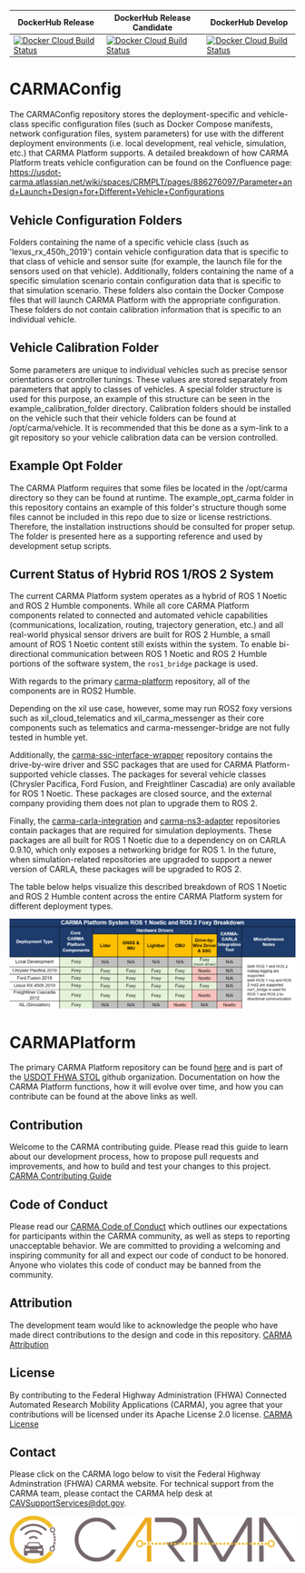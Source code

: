 | DockerHub Release | DockerHub Release Candidate | DockerHub Develop |
|------|-----|-----|
[![Docker Cloud Build Status](https://img.shields.io/docker/cloud/build/usdotfhwastol/carma-config?label=Docker%20Build&logo=232496ED)](https://hub.docker.com/repository/docker/usdotfhwastol/carma-config) | [![Docker Cloud Build Status](https://img.shields.io/docker/cloud/build/usdotfhwastolcandidate/carma-config?label=Docker%20Build&logo=232496ED)](https://hub.docker.com/repository/docker/usdotfhwastolcandidate/carma-config) | [![Docker Cloud Build Status](https://img.shields.io/docker/cloud/build/usdotfhwastoldev/carma-config?label=%20Carma-config)](https://hub.docker.com/repository/docker/usdotfhwastoldev/carma-config)



# CARMAConfig
The CARMAConfig repository stores the deployment-specific and vehicle-class specific configuration files (such as Docker Compose manifests, network configuration files, system parameters) for use with the different deployment environments (i.e. local development, real vehicle, simulation, etc.) that CARMA Platform supports. A detailed breakdown of how CARMA Platform treats vehicle configuration can be found on the Confluence page: https://usdot-carma.atlassian.net/wiki/spaces/CRMPLT/pages/886276097/Parameter+and+Launch+Design+for+Different+Vehicle+Configurations

## Vehicle Configuration Folders
Folders containing the name of a specific vehicle class (such as 'lexus_rx_450h_2019') contain vehicle configuration data that is specific to that class of vehicle and sensor suite (for example, the launch file for the sensors used on that vehicle). Additionally, folders containing the name of a specific simulation scenario contain configuration data that is specific to that simulation scenario. These folders also contain the Docker Compose files that will launch CARMA Platform with the appropriate configuration. These folders do not contain calibration information that is specific to an individual vehicle.

## Vehicle Calibration Folder
Some parameters are unique to individual vehicles such as precise sensor orientations or controller tunings. These values are stored separately from parameters that apply to classes of vehicles. A special folder structure is used for this purpose, an example of this structure can be seen in the example_calibration_folder directory. Calibration folders should be installed on the vehicle such that their vehicle folders can be found at /opt/carma/vehicle. It is recommended that this be done as a sym-link to a git repository so your vehicle calibration data can be version controlled.

## Example Opt Folder
The CARMA Platform requires that some files be located in the /opt/carma directory so they can be found at runtime. The example_opt_carma folder in this repository contains an example of this folder's structure though some files cannot be included in this repo due to size or license restrictions. Therefore, the installation instructions should be consulted for proper setup. The folder is presented here as a supporting reference and used by development setup scripts.

## Current Status of Hybrid ROS 1/ROS 2 System
The current CARMA Platform system operates as a hybrid of ROS 1 Noetic and ROS 2 Humble components. While all core CARMA Platform components related to connected and automated vehicle capabilities (communications, localization, routing, trajectory generation, etc.) and all real-world physical sensor drivers are built for ROS 2 Humble, a small amount of ROS 1 Noetic content still exists within the system. To enable bi-directional communication between ROS 1 Noetic and ROS 2 Humble portions of the software system, the `ros1_bridge` package is used.

With regards to the primary [carma-platform](https://github.com/usdot-fhwa-stol/carma-platform) repository, all of the components are in ROS2 Humble.

Depending on the xil use case, however, some may run ROS2 foxy versions such as xil_cloud_telematics and xil_carma_messenger as their core components such as telematics and carma-messenger-bridge are not fully tested in humble yet.

Additionally, the [carma-ssc-interface-wrapper](https://github.com/usdot-fhwa-stol/carma-ssc-interface-wrapper) repository contains the drive-by-wire driver and SSC packages that are used for CARMA Platform-supported vehicle classes. The packages for several vehicle classes (Chrysler Pacifica, Ford Fusion, and Freightliner Cascadia) are only available for ROS 1 Noetic. These packages are closed source, and the external company providing them does not plan to upgrade them to ROS 2.

Finally, the [carma-carla-integration](https://github.com/usdot-fhwa-stol/carma-carla-integration) and [carma-ns3-adapter](https://github.com/usdot-fhwa-stol/carma-ns3-adapter) repositories contain packages that are required for simulation deployments. These packages are all built for ROS 1 Noetic due to a dependency on on CARLA 0.9.10, which only exposes a networking bridge for ROS 1. In the future, when simulation-related repositories are upgraded to support a newer version of CARLA, these packages will be upgraded to ROS 2.

The table below helps visualize this described breakdown of ROS 1 Noetic and ROS 2 Humble content across the entire CARMA Platform system for different deployment types.

![CARMA Platform System ROS Version Overview Table](docs/image/carma-platform-system-ros-version-table.png)

# CARMAPlatform
The primary CARMA Platform repository can be found [here](https://github.com/usdot-fhwa-stol/carma-platform) and is part of the [USDOT FHWA STOL](https://github.com/usdot-fhwa-stol/)
github organization. Documentation on how the CARMA Platform functions, how it will evolve over time, and how you can contribute can be found at the above links as well.

## Contribution
Welcome to the CARMA contributing guide. Please read this guide to learn about our development process, how to propose pull requests and improvements, and how to build and test your changes to this project. [CARMA Contributing Guide](https://github.com/usdot-fhwa-stol/carma-platform/blob/develop/Contributing.md)

## Code of Conduct
Please read our [CARMA Code of Conduct](https://github.com/usdot-fhwa-stol/carma-platform/blob/develop/Code_of_Conduct.md) which outlines our expectations for participants within the CARMA community, as well as steps to reporting unacceptable behavior. We are committed to providing a welcoming and inspiring community for all and expect our code of conduct to be honored. Anyone who violates this code of conduct may be banned from the community.

## Attribution
The development team would like to acknowledge the people who have made direct contributions to the design and code in this repository. [CARMA Attribution](https://github.com/usdot-fhwa-stol/carma-platform/blob/develop/ATTRIBUTION.txt)

## License
By contributing to the Federal Highway Administration (FHWA) Connected Automated Research Mobility Applications (CARMA), you agree that your contributions will be licensed under its Apache License 2.0 license. [CARMA License](https://github.com/usdot-fhwa-stol/carma-platform/blob/develop/docs/License.md)

## Contact
Please click on the CARMA logo below to visit the Federal Highway Adminstration (FHWA) CARMA website. For technical support from the CARMA team, please contact the CARMA help desk at CAVSupportServices@dot.gov.

[![CARMA Image](https://raw.githubusercontent.com/usdot-fhwa-stol/carma-platform/develop/docs/image/CARMA_icon.png)](https://highways.dot.gov/research/research-programs/operations/CARMA)
